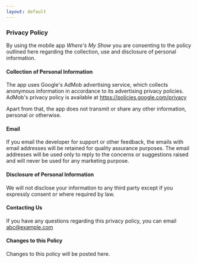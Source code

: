 ```yaml
---
layout: default
---
```

### Privacy Policy ###  

By using the mobile app *Where's My Show* you are consenting to the policy outlined here regarding the collection, use and disclosure of personal information.

#### Collection of Personal Information ####

The app uses Google's AdMob advertising service, which collects anonymous information in accordance to its advertising privacy policies. AdMob's privacy policy is available at <https://policies.google.com/privacy>

Apart from that, the app does not transmit or share any other information, personal or otherwise.

#### Email ####

If you email the developer for support or other feedback, the emails with email addresses will be retained for quality assurance purposes. The email addresses will be used only to reply to the concerns or suggestions raised and will never be used for any marketing purpose.

#### Disclosure of Personal Information ####

We will not disclose your information to any third party except if you expressly consent or where required by law.

#### Contacting Us ####

If you have any questions regarding this privacy policy, you can email [abc@example.com](mailto:abc@example.com)

#### Changes to this Policy ####

Changes to this policy will be posted here.
